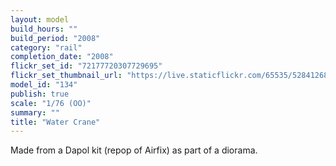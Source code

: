 ```yaml
---
layout: model
build_hours: ""
build_period: "2008"
category: "rail"
completion_date: "2008"
flickr_set_id: "72177720307729695"
flickr_set_thumbnail_url: "https://live.staticflickr.com/65535/52841268893_9da1dda636_m.jpg"
model_id: "134"
publish: true
scale: "1/76 (OO)"
summary: ""
title: "Water Crane"
---
```


Made from a Dapol kit (repop of Airfix) as part of a diorama.
